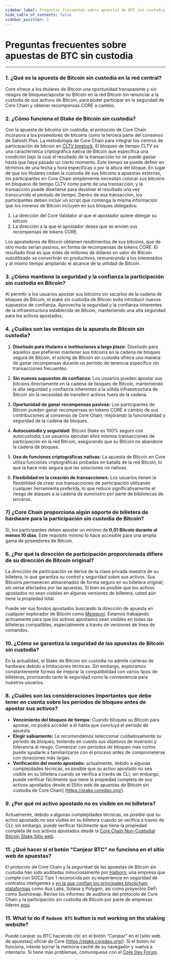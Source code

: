 ```yaml
---
sidebar_label: Preguntas frecuentes sobre apuestas de BTC sin custodia
hide_table_of_contents: false
sidebar_position: 2
---
```


# Preguntas frecuentes sobre apuestas de BTC sin custodia

---

### 1. ¿Qué es la apuesta de Bitcoin sin custodia en la red central?

Core ofrece a los titulares de Bitcoin una oportunidad transparente y sin riesgos de bloquear/apostar su Bitcoin en la red Bitcoin sin renunciar a la custodia de sus activos de Bitcoin, para poder participar en la seguridad de Core Chain y obtener recompensas CORE a cambio.

### 2. ¿Cómo funciona el Stake de Bitcoin sin custodia?

Con la apuesta de bitcoins sin custodia, el protocolo de Core Chain incorpora a los poseedores de bitcoins como la tercera parte del consenso de Satoshi Plus. La metodología de Core Chain para integrar los centros de participación de bitcoin en [CLTV timelock](https://en.bitcoin.it/wiki/Timelock#CheckLockTimeVerify). El bloqueo de tiempo CLTV es una característica criptográfica nativa de Bitcoin que especifica una condición bajo la cual el resultado de la transacción no se puede gastar hasta que haya pasado un cierto momento. Este tiempo se puede definir en términos de una fecha y hora específicas o por la altura del bloque. En lugar de que los titulares cedan la custodia de sus bitcoins a apuestas externas, los participantes en Core Chain simplemente necesitan colocar sus bitcoins en bloqueos de tiempo CLTV como parte de una transacción, y la transacción puede diseñarse para devolver el resultado una vez transcurrido el período de tiempo. Dentro de esa transacción, los participantes deben incluir un script que contenga la misma información que los mineros de Bitcoin incluyen en sus bloques delegados:

1. La dirección del Core Validator al que el apostador quiere delegar su bitcoin.
2. La dirección a la que el apostador desea que se envíen sus recompensas de tokens CORE.

Los apostadores de Bitcoin obtienen rendimientos de sus bitcoins, que de otro modo serían pasivos, en forma de recompensas de tokens CORE. El resultado final es que miles de millones de dólares en valor de Bitcoin subutilizado se convertirán en productivos, remunerando a los interesados ​​y al mismo tiempo ampliando el alcance de la utilidad de Bitcoin.

### 3. ¿Cómo mantiene la seguridad y la confianza la participación sin custodia en Bitcoin?

Al permitir a los usuarios apostar sus bitcoins sin sacarlos de la cadena de bloques de Bitcoin, el stake sin custodia de Bitcoin evita introducir nuevos supuestos de confianza. Aprovecha la seguridad y la confianza inherentes de la infraestructura establecida de Bitcoin, manteniendo una alta seguridad para los activos apostados.

### 4. ¿Cuáles son las ventajas de la apuesta de Bitcoin sin custodia?

1. **Diseñado para titulares e instituciones a largo plazo:** Diseñado para aquellos que prefieren mantener sus bitcoins en la cadena de bloques segura de Bitcoin, el scking de Bitcoin sin custodia ofrece una manera de ganar recompensas durante un período de tenencia específico sin transacciones frecuentes.

2. **Sin nuevos supuestos de confianza:** Los usuarios pueden apostar sus bitcoins directamente en la cadena de bloques de Bitcoin, manteniendo la alta seguridad y confianza inherentes a la sólida infraestructura de Bitcoin sin la necesidad de transferir activos fuera de la cadena.

3. **Oportunidad de ganar recompensas pasivas:** Los participantes de Bitcoin pueden ganar recompensas en tokens CORE a cambio de sus contribuciones al consenso de Core Chain, mejorando la funcionalidad y seguridad de la cadena de bloques.

4. **Autocustodia y seguridad:** Bitcoin Stake es 100% seguro con autocustodia; Los usuarios ejecutan ellos mismos transacciones de participación en la red Bitcoin, asegurando que su Bitcoin no abandone la cadena de bloques.

5. **Uso de funciones criptográficas nativas:** La apuesta de Bitcoin en Core utiliza funciones criptográficas probadas en batalla de la red Bitcoin, lo que la hace más segura que las soluciones no nativas.

6. **Flexibilidad en la creación de transacciones:** Los usuarios tienen la flexibilidad de crear sus transacciones de participación utilizando cualquier herramienta preferida, lo que reduce significativamente el riesgo de ataques a la cadena de suministro por parte de bibliotecas de terceros.

### 7) ¿Core Chain proporciona algún soporte de billetera de hardware para la participación sin custodia de Bitcoin?

Sí, los participantes deben apostar un mínimo de **0,01 Bitcoin durante al menos 10 días**. Este requisito mínimo lo hace accesible para una amplia gama de poseedores de Bitcoin.

### 6. ¿Por qué la dirección de participación proporcionada difiere de su dirección de Bitcoin original?

La dirección de participación se deriva de la clave privada maestra de su billetera, lo que garantiza su control y seguridad sobre sus activos. Sus Bitcoins permanecen almacenados de forma segura en su billetera original, sin verse afectados por las apuestas. Si bien es posible que los activos apostados no sean visibles en algunas versiones de billetera, usted aún tiene la propiedad total.

Puede ver sus fondos apostados buscando la dirección de apuesta en cualquier explorador de Bitcoin como [Mempool](https://mempool.space/). Estamos trabajando activamente para que los activos apostados sean visibles en todas las billeteras compatibles, especialmente a través de versiones de línea de comandos.

### 10. ¿Cómo se garantiza la seguridad de las apuestas de Bitcoin sin custodia?

En la actualidad, el Stake de Bitcoin sin custodia no admite carteras de hardware debido a limitaciones técnicas. Sin embargo, exploramos constantemente formas de mejorar la compatibilidad con varios tipos de billeteras, priorizando tanto la seguridad como la conveniencia para nuestros usuarios.

### 8. ¿Cuáles son las consideraciones importantes que debe tener en cuenta sobre los períodos de bloqueo antes de apostar sus activos?

- **Vencimiento del bloqueo de tiempo:** Cuando bloquea su Bitcoin para apostar, no podrá acceder a él hasta que concluya el período de apuesta.
- **Elegir sabiamente:** Le recomendamos seleccionar cuidadosamente su período de bloqueo, teniendo en cuenta sus objetivos de inversión y tolerancia al riesgo. Comenzar con períodos de bloqueo más cortos puede ayudarle a familiarizarse con el proceso antes de comprometerse con duraciones más largas.
- **Verificación del monto apostado:** actualmente, debido a algunas complejidades técnicas, es posible que su activo apostado no sea visible en su billetera cuando se verifica a través de CLI; sin embargo, puede verificar fácilmente que tiene la propiedad completa de sus activos apostados desde el [Sitio web de apuestas de Bitcoin sin custodia de Core Chain] (https://stake.coredao.org/).

### 9. ¿Por qué mi activo apostado no es visible en mi billetera?

Actualmente, debido a algunas complejidades técnicas, es posible que su activo apostado no sea visible en su billetera cuando se verifica a través de CLI; sin embargo, puede verificar fácilmente que tiene la propiedad completa de sus activos apostados desde la [Core Chain Non-Custodial Bitcoin Stake Sitio web](https://stake.coredao.org/).

### 11. ¿Qué hacer si el botón "Canjear BTC" no funciona en el sitio web de apuestas?

El protocolo de Core Chain y la seguridad de las apuestas de Bitcoin sin custodia han sido auditadas minuciosamente por [Halborn](https://www.halborn.com/), una empresa que cumple con SOC2 Tipo 1 reconocida por su experiencia en seguridad de contratos inteligentes y [en la que confían los principales blockchain plataformas](https://www.halborn.com/about/who-trusts-us) como Ava Labs, Solana y Polygon, así como proyectos DeFi como Sushiswap. Revise los informes de auditoría del protocolo de Core Chain y la participación sin custodia de Bitcoin por parte de empresas líderes [aquí](../Learn/audit.md).

### 11. What to do if `Redeem BTC` button is not working on the staking website?

Puede canjear su BTC haciendo clic en el botón "Canjear" en el [sitio web de apuestas] oficial de Core (https://stake.coredao.org/). Si el botón no funciona, intente borrar la memoria caché de su navegador y vuelva a intentarlo. Si tiene más problemas, comuníquese con el [Core Dev Forum](https://forum.coredao.org/).
